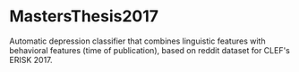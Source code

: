 # MastersThesis2017
Automatic depression classifier that combines linguistic features with behavioral features (time of publication), based on reddit dataset for CLEF's ERISK 2017.
